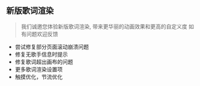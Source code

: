 ## 新版歌词渲染

> 我们诚邀您体验新版歌词渲染, 带来更华丽的动画效果和更高的自定义度
> 如有问题欢迎反馈

* 尝试修复部分页面滚动崩溃问题
* 修复无歌手信息时提示
* 修复歌词超出画布的问题
* 更多歌词渲染设置项
* 触摸优化，节流优化